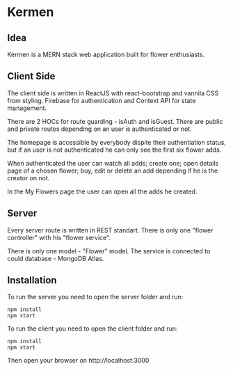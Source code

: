 # Kermen
## Idea
Kermen is a MERN stack web application built for flower enthusiasts.

## Client Side
The client side is written in ReactJS with react-bootstrap and vannila CSS from styling. Firebase for authentication and Context API for state management.

There are 2 HOCs for route guarding - isAuth and isGuest. There are public and private routes depending on an user is authenticated or not.

The homepage is accessible by everybody dispite their authentiation status, but if an user is not authenticated he can only see the first six flower adds.

When authenticated the user can watch all adds; create one; open details page of a chosen flower; buy, edit or delete an add depending if he is the creator on not.

In the My Flowers page the user can open all the adds he created.

## Server

Every server route is written in REST standart. There is only one "flower controller" with his "flower service".

There is only one model - "Flower" model. The service is connected to could database - MongoDB Atlas.

## Installation

To run the server you need to open the server folder and run:
```
npm install
npm start
```

To run the client you need to open the client folder and run:
```
npm install
npm start
```
Then open your browser on http://localhost:3000